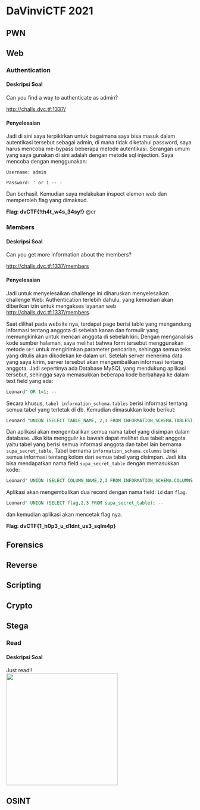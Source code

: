 # DaVinviCTF 2021

## PWN

## Web


### Authentication

#### Deskripsi Soal
Can you find a way to authenticate as admin?

http://challs.dvc.tf:1337/
#### Penyelesaian
Jadi di sini saya terpikirkan untuk bagaimana saya bisa masuk dalam autentikasi tersebut sebagai admin, di mana tidak diketahui password, saya harus mencoba me-bypass beberapa metode autentikasi.
Serangan umum yang saya gunakan di sini adalah dengan metode sql injection. Saya mencoba dengan menggunakan:

```Username: admin```

```Password: ' or 1 -- -```

Dan berhasil. Kemudian saya melakukan inspect elemen web dan memperoleh flag yang dimaksud.

**Flag: dvCTF{!th4t_w4s_34sy!}**
@cr
### Members

#### Deskripsi Soal
Can you get more information about the members?

http://challs.dvc.tf:1337/members

#### Penyelesaian
Jadi untuk menyelesaikan challenge ini diharuskan menyelesaikan challenge Web: Authentication terlebih dahulu, yang kemudian akan diberikan izin untuk mengakses layanan web http://challs.dvc.tf:1337/members. 

Saat dilihat pada website nya, terdapat page berisi table yang mengandung informasi tentang anggota di sebelah kanan dan formulir yang memungkinkan untuk mencari anggota di sebelah kiri. Dengan menganalisis kode sumber halaman, saya melihat bahwa form tersebut menggunakan metode ```GET``` untuk mengirimkan parameter pencarian, sehingga semua teks yang ditulis akan dikodekan ke dalam url. Setelah server menerima data yang saya kirim, server tersebut akan mengembalikan informasi tentang anggota. Jadi sepertinya ada Database MySQL yang mendukung aplikasi tersebut, sehingga saya memasukkan beberapa kode berbahaya ke dalam text field yang ada:

```SQL
Leonard" OR 1=1; --
```
Secara khusus, ```tabel information_schema.tables``` berisi informasi tentang semua tabel yang terletak di db. Kemudian dimasukkan kode berikut:
```SQL
Leonard "UNION (SELECT TABLE_NAME, 2,3 FROM INFORMATION_SCHEMA.TABLES); -
```
Dan aplikasi akan mengembalikan semua nama tabel yang disimpan dalam database. Jika kita menggulir ke bawah dapat melihat dua tabel: anggota yaitu tabel yang berisi semua informasi anggota dan tabel lain bernama ```supa_secret_table```.
Tabel bernama ```information_schema.columns``` berisi semua informasi tentang kolom dari semua tabel yang disimpan. Jadi kita bisa mendapatkan nama field ```supa_secret_table``` dengan memasukkan kode:

```SQL
Leonard" UNION (SELECT COLUMN_NAME,2,3 FROM INFORMATION_SCHEMA.COLUMNS WHERE TABLE_NAME='supa_secret_table'); --
```

Aplikasi akan mengembalikan dua record dengan nama field: ```id``` dan ```flag```.

```SQL
Leonard" UNION (SELECT flag,2,3 FROM supa_secret_table); --
```

dan kemudian aplikasi akan mencetak flag nya.

**Flag: dvCTF{1_h0p3_u_d1dnt_us3_sqlm4p}**

## Forensics

## Reverse

## Scripting

## Crypto

## Stega
### Read
#### Deskripsi Soal

Just read!!
<br>
<img height="300" src="https://github.com/HeavenPutra208/Write-Up-CTF/blob/main/flag.png" />
<br>

## OSINT

